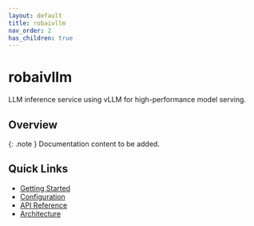 ```yaml
---
layout: default
title: robaivllm
nav_order: 2
has_children: true
---
```


# robaivllm

LLM inference service using vLLM for high-performance model serving.

## Overview

{: .note }
Documentation content to be added.

## Quick Links

- [Getting Started](getting-started.md)
- [Configuration](configuration.md)
- [API Reference](api-reference.md)
- [Architecture](architecture.md)
